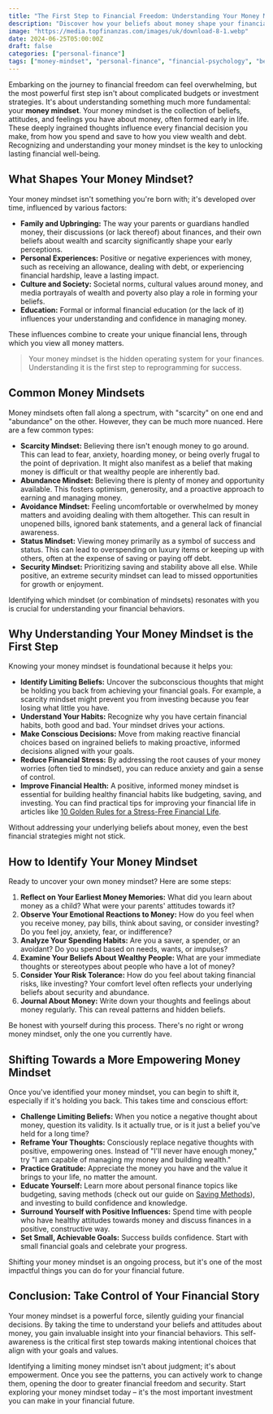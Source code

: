 ```yaml
---
title: "The First Step to Financial Freedom: Understanding Your Money Mindset"
description: "Discover how your beliefs about money shape your financial reality and learn how to identify and shift your money mindset for a more secure future."
image: "https://media.topfinanzas.com/images/uk/download-8-1.webp"
date: 2024-06-25T05:00:00Z
draft: false
categories: ["personal-finance"]
tags: ["money-mindset", "personal-finance", "financial-psychology", "beginner-friendly", "financial-planning"]
---
```


Embarking on the journey to financial freedom can feel overwhelming, but the most powerful first step isn't about complicated budgets or investment strategies. It's about understanding something much more fundamental: your **money mindset**. Your money mindset is the collection of beliefs, attitudes, and feelings you have about money, often formed early in life. These deeply ingrained thoughts influence every financial decision you make, from how you spend and save to how you view wealth and debt. Recognizing and understanding your money mindset is the key to unlocking lasting financial well-being.

## What Shapes Your Money Mindset?

Your money mindset isn't something you're born with; it's developed over time, influenced by various factors:

* **Family and Upbringing:** The way your parents or guardians handled money, their discussions (or lack thereof) about finances, and their own beliefs about wealth and scarcity significantly shape your early perceptions.
* **Personal Experiences:** Positive or negative experiences with money, such as receiving an allowance, dealing with debt, or experiencing financial hardship, leave a lasting impact.
* **Culture and Society:** Societal norms, cultural values around money, and media portrayals of wealth and poverty also play a role in forming your beliefs.
* **Education:** Formal or informal financial education (or the lack of it) influences your understanding and confidence in managing money.

These influences combine to create your unique financial lens, through which you view all money matters.

> Your money mindset is the hidden operating system for your finances. Understanding it is the first step to reprogramming for success.

## Common Money Mindsets

Money mindsets often fall along a spectrum, with "scarcity" on one end and "abundance" on the other. However, they can be much more nuanced. Here are a few common types:

* **Scarcity Mindset:** Believing there isn't enough money to go around. This can lead to fear, anxiety, hoarding money, or being overly frugal to the point of deprivation. It might also manifest as a belief that making money is difficult or that wealthy people are inherently bad.
* **Abundance Mindset:** Believing there is plenty of money and opportunity available. This fosters optimism, generosity, and a proactive approach to earning and managing money.
* **Avoidance Mindset:** Feeling uncomfortable or overwhelmed by money matters and avoiding dealing with them altogether. This can result in unopened bills, ignored bank statements, and a general lack of financial awareness.
* **Status Mindset:** Viewing money primarily as a symbol of success and status. This can lead to overspending on luxury items or keeping up with others, often at the expense of saving or paying off debt.
* **Security Mindset:** Prioritizing saving and stability above all else. While positive, an extreme security mindset can lead to missed opportunities for growth or enjoyment.

Identifying which mindset (or combination of mindsets) resonates with you is crucial for understanding your financial behaviors.

## Why Understanding Your Money Mindset is the First Step

Knowing your money mindset is foundational because it helps you:

* **Identify Limiting Beliefs:** Uncover the subconscious thoughts that might be holding you back from achieving your financial goals. For example, a scarcity mindset might prevent you from investing because you fear losing what little you have.
* **Understand Your Habits:** Recognize why you have certain financial habits, both good and bad. Your mindset drives your actions.
* **Make Conscious Decisions:** Move from making reactive financial choices based on ingrained beliefs to making proactive, informed decisions aligned with your goals.
* **Reduce Financial Stress:** By addressing the root causes of your money worries (often tied to mindset), you can reduce anxiety and gain a sense of control.
* **Improve Financial Health:** A positive, informed money mindset is essential for building healthy financial habits like budgeting, saving, and investing. You can find practical tips for improving your financial life in articles like [10 Golden Rules for a Stress-Free Financial Life](https://us.topfinanzas.com/personal-finance/10-golden-rules-for-a-stress-free-financial-life-master-your-personal-finance/).

Without addressing your underlying beliefs about money, even the best financial strategies might not stick.

## How to Identify Your Money Mindset

Ready to uncover your own money mindset? Here are some steps:

1. **Reflect on Your Earliest Money Memories:** What did you learn about money as a child? What were your parents' attitudes towards it?
2. **Observe Your Emotional Reactions to Money:** How do you feel when you receive money, pay bills, think about saving, or consider investing? Do you feel joy, anxiety, fear, or indifference?
3. **Analyze Your Spending Habits:** Are you a saver, a spender, or an avoidant? Do you spend based on needs, wants, or impulses?
4. **Examine Your Beliefs About Wealthy People:** What are your immediate thoughts or stereotypes about people who have a lot of money?
5. **Consider Your Risk Tolerance:** How do you feel about taking financial risks, like investing? Your comfort level often reflects your underlying beliefs about security and abundance.
6. **Journal About Money:** Write down your thoughts and feelings about money regularly. This can reveal patterns and hidden beliefs.

Be honest with yourself during this process. There's no right or wrong money mindset, only the one you currently have.

## Shifting Towards a More Empowering Money Mindset

Once you've identified your money mindset, you can begin to shift it, especially if it's holding you back. This takes time and conscious effort:

* **Challenge Limiting Beliefs:** When you notice a negative thought about money, question its validity. Is it actually true, or is it just a belief you've held for a long time?
* **Reframe Your Thoughts:** Consciously replace negative thoughts with positive, empowering ones. Instead of "I'll never have enough money," try "I am capable of managing my money and building wealth."
* **Practice Gratitude:** Appreciate the money you have and the value it brings to your life, no matter the amount.
* **Educate Yourself:** Learn more about personal finance topics like budgeting, saving methods (check out our guide on [Saving Methods](https://us.topfinanzas.com/personal-finance/saving-methods/)), and investing to build confidence and knowledge.
* **Surround Yourself with Positive Influences:** Spend time with people who have healthy attitudes towards money and discuss finances in a positive, constructive way.
* **Set Small, Achievable Goals:** Success builds confidence. Start with small financial goals and celebrate your progress.

Shifting your money mindset is an ongoing process, but it's one of the most impactful things you can do for your financial future.

## Conclusion: Take Control of Your Financial Story

Your money mindset is a powerful force, silently guiding your financial decisions. By taking the time to understand your beliefs and attitudes about money, you gain invaluable insight into your financial behaviors. This self-awareness is the critical first step towards making intentional choices that align with your goals and values.

Identifying a limiting money mindset isn't about judgment; it's about empowerment. Once you see the patterns, you can actively work to change them, opening the door to greater financial freedom and security. Start exploring your money mindset today – it's the most important investment you can make in your financial future.
